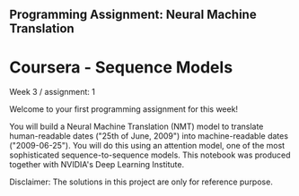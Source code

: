 ## Programming Assignment: Neural Machine Translation

# Coursera - Sequence Models

Week 3 / assignment: 1 

Welcome to your first programming assignment for this week!

You will build a Neural Machine Translation (NMT) model to translate human-readable dates ("25th of June, 2009") into machine-readable dates ("2009-06-25").
You will do this using an attention model, one of the most sophisticated sequence-to-sequence models.
This notebook was produced together with NVIDIA's Deep Learning Institute.

Disclaimer: The solutions in this project are only for reference purpose.
